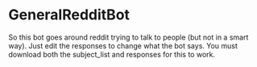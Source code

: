 # GeneralRedditBot
So this bot goes around reddit trying to talk to people (but not in a smart way).
Just edit the responses to change what the bot says.
You must download both the subject_list and responses for this to work.
